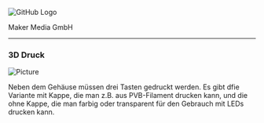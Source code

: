 ![GitHub Logo](http://www.heise.de/make/icons/make_logo.png)

Maker Media GmbH

***

### 3D Druck

![Picture](Bauraum_Gehäuse.jpg) 

 Neben dem Gehäuse müssen drei Tasten gedruckt werden. Es gibt dfie Variante mit Kappe, die man z.B. aus PVB-Filament drucken kann, und die ohne Kappe, die man farbig oder transparent für den Gebrauch mit LEDs drucken kann.

